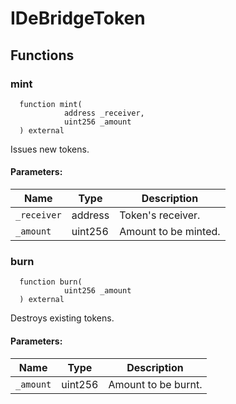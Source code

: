 # IDeBridgeToken

## Functions

### mint

```solidity
  function mint(
            address _receiver,
            uint256 _amount
  ) external
```

Issues new tokens.

#### Parameters:

| Name        | Type    | Description          |
| ----------- | ------- | -------------------- |
| `_receiver` | address | Token's receiver.    |
| `_amount`   | uint256 | Amount to be minted. |

### burn

```solidity
  function burn(
            uint256 _amount
  ) external
```

Destroys existing tokens.

#### Parameters:

| Name      | Type    | Description         |
| --------- | ------- | ------------------- |
| `_amount` | uint256 | Amount to be burnt. |
